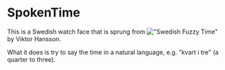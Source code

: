 SpokenTime
==========

This is a Swedish watch face that is sprung from !["Swedish Fuzzy Time"](http://http://forums.getpebble.com/discussion/4265/swedish-fuzzy-time) by Viktor Hansson.

What it does is try to say the time in a natural language, e.g. "kvart i tre" (a quarter to three).
